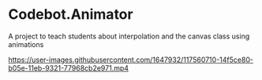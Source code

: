 # Codebot.Animator
A project to teach students about interpolation and the canvas class using animations

https://user-images.githubusercontent.com/1647932/117560710-14f5ce80-b05e-11eb-9321-77968cb2e971.mp4

